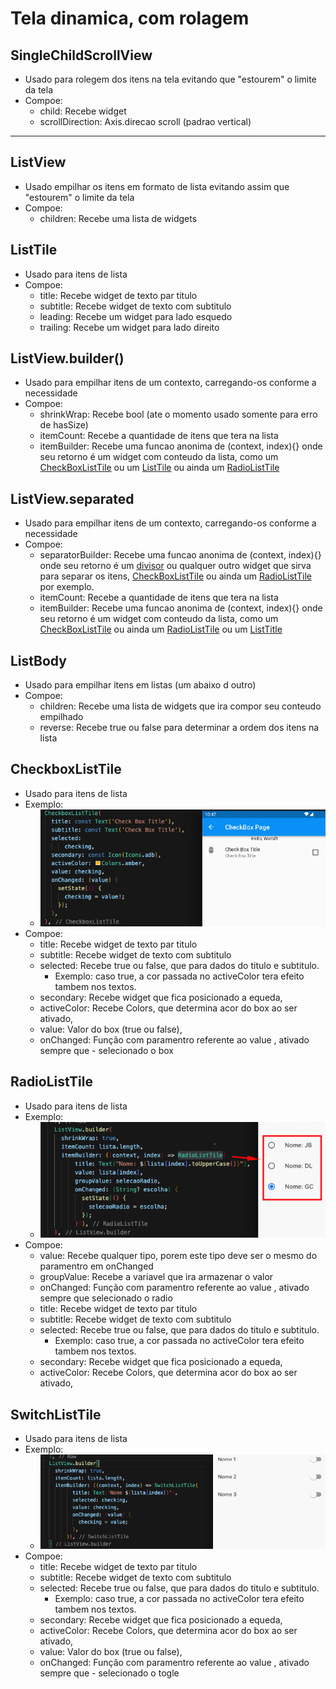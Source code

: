 # Tela dinamica, com rolagem

## SingleChildScrollView
- Usado para rolegem dos itens na tela evitando que "estourem" o limite da tela
- Compoe:
    - child: Recebe widget
    - scrollDirection: Axis.direcao scroll (padrao vertical)
---
## ListView
- Usado empilhar os itens em formato de lista evitando assim que "estourem" o limite da tela
- Compoe:
    - children: Recebe uma lista de widgets
## ListTile
- Usado para itens de lista
- Compoe:
    -   title: Recebe widget de texto par titulo
    -   subtitle: Recebe widget de texto com subtitulo
    -   leading: Recebe um widget para lado esquedo
    -   trailing: Recebe um widget para lado direito
## ListView.builder()
- Usado para empilhar itens de um contexto, carregando-os conforme a necessidade
- Compoe:
    - shrinkWrap: Recebe bool (ate o momento usado somente para erro de hasSize)
    - itemCount: Recebe a quantidade de itens que tera na lista
    - itemBuilder: Recebe uma funcao anonima de (context, index){} onde seu retorno é um widget com conteudo da lista, como um [CheckBoxListTile](./Scroll_List.md#checkboxlisttile) ou um [ListTile](./Scroll_List.md#listtile) ou ainda um [RadioListTile](./Scroll_List.md#radiolisttile)
## ListView.separated
- Usado para empilhar itens de um contexto, carregando-os conforme a necessidade
- Compoe:
    - separatorBuilder: Recebe uma funcao anonima de (context, index){} onde seu retorno é um [divisor](./WidgetsTree.md#divider) ou qualquer outro widget que sirva para separar os itens, [CheckBoxListTile](./Scroll_List.md#checkboxlisttile) ou ainda um [RadioListTile](./Scroll_List.md#radiolisttile) por exemplo.
    - itemCount: Recebe a quantidade de itens que tera na lista
    - itemBuilder: Recebe uma funcao anonima de (context, index){} onde seu retorno é um widget com conteudo da lista, como um [CheckBoxListTile](./Scroll_List.md#checkboxlisttile) ou ainda um [RadioListTile](./Scroll_List.md#radiolisttile) ou um [ListTitle](./Scroll_List.md#listtitle)
## ListBody
- Usado para empilhar itens em listas (um abaixo d outro)
- Compoe:
    - children: Recebe uma lista de widgets que ira compor seu conteudo empilhado
    - reverse: Recebe true ou false para determinar a ordem dos itens na lista

## CheckboxListTile
- Usado para itens de lista
- Exemplo: <br>
    - ![checklisttile](../../Img/checkBoxListTile.png)
- Compoe:
    - title: Recebe widget de texto par titulo
    - subtitle: Recebe widget de texto com subtitulo
    - selected: Recebe true ou false, que para dados do titulo e subtitulo.
        - Exemplo: caso true, a cor passada no activeColor tera efeito tambem nos textos.
    - secondary: Recebe widget que fica posicionado a equeda,
    - activeColor: Recebe Colors, que determina acor do box ao ser ativado,
    - value: Valor do box (true ou false),
    - onChanged: Função com paramentro referente ao value , ativado sempre que    - selecionado o box   

## RadioListTile
- Usado para itens de lista
- Exemplo: <br>
    - ![](../../Img/radiotile.png)
- Compoe:
  - value: Recebe qualquer tipo, porem este tipo deve ser o mesmo do paramentro em onChanged
  - groupValue: Recebe a variavel que ira armazenar o valor
  - onChanged: Função com paramentro referente ao value , ativado sempre que selecionado o radio
  - title: Recebe widget de texto par titulo
  - subtitle: Recebe widget de texto com subtitulo
  - selected: Recebe true ou false, que para dados do titulo e subtitulo.
    - Exemplo: caso true, a cor passada no activeColor tera efeito tambem nos textos.
  - secondary: Recebe widget que fica posicionado a equeda,
  - activeColor: Recebe Colors, que determina acor do box ao ser ativado, 

## SwitchListTile
- Usado para itens de lista
- Exemplo: <br>
    - ![](../../Img/switch2.png)
- Compoe:
    - title: Recebe widget de texto par titulo
    - subtitle: Recebe widget de texto com subtitulo
    - selected: Recebe true ou false, que para dados do titulo e subtitulo.
        - Exemplo: caso true, a cor passada no activeColor tera efeito tambem nos textos.
    - secondary: Recebe widget que fica posicionado a equeda,
    - activeColor: Recebe Colors, que determina acor do box ao ser ativado,
    - value: Valor do box (true ou false),
    - onChanged: Função com paramentro referente ao value , ativado sempre que    - selecionado o togle 

